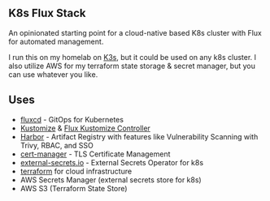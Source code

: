 ## K8s Flux Stack
An opinionated starting point for a cloud-native based K8s cluster with Flux for automated management.

I run this on my homelab on [K3s](https://k3s.io), but it could be used on any k8s cluster. I also utilize AWS for my terraform state storage & secret manager, but you can use whatever you like.

## Uses
- [fluxcd](https://fluxcd.io) - GitOps for Kubernetes
- [Kustomize](https://kustomize.io/) & [Flux Kustomize Controller](https://github.com/fluxcd/kustomize-controller)
- [Harbor](https://goharbor.io) - Artifact Registry with features like Vulnerability Scanning with Trivy, RBAC, and SSO
- [cert-manager](https://cert-manager.io) - TLS Certificate Management
- [external-secrets.io](https://external-secrets.io) - External Secrets Operator for k8s
- [terraform](https://www.terraform.io) for cloud infrastructure
- AWS Secrets Manager (external secrets store for k8s)
- AWS S3 (Terraform State Store)

